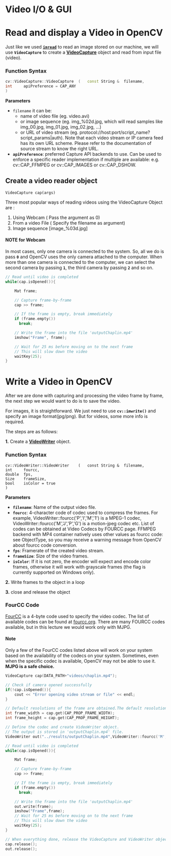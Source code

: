 # Video I/O & GUI

# Read and display a Video in OpenCV

Just like we used [**`imread`**](https://docs.opencv.org/4.1.0/d4/da8/group__imgcodecs.html#ga288b8b3da0892bd651fce07b3bbd3a56) to read an image stored on our machine, we will use **`VideoCapture`** to create a [**VideoCapture**](https://docs.opencv.org/4.1.0/d8/dfe/classcv_1_1VideoCapture.html#ac4107fb146a762454a8a87715d9b7c96) object and read from input file (video).

### Function Syntax 

```cpp
cv::VideoCapture::VideoCapture  (   const String &  filename,
int     apiPreference = CAP_ANY 
)
```

**Parameters**

- `filename` it can be:
  - name of video file (eg. video.avi)
  - or image sequence (eg. img_%02d.jpg, which will read samples like img_00.jpg, img_01.jpg, img_02.jpg, ...)
  - or URL of video stream (eg. protocol://host:port/script_name?script_params|auth). Note that each video stream or IP camera feed has its own URL scheme. Please refer to the documentation of source stream to know the right URL.
- **`apiPreference`**: preferred Capture API backends to use. Can be used to enforce a specific reader implementation if multiple are available: e.g. cv::CAP_FFMPEG or cv::CAP_IMAGES or cv::CAP_DSHOW.

## Create a video reader object 

```
VideoCapture cap(args)
```

Three most popular ways of reading videos using the VideoCapture Object are :

1. Using Webcam ( Pass the argument as 0)
2. From a video File ( Specify the filename as argument)
3. Image sequence [image_%03d.jpg]

#### NOTE for Webcam

In most cases, only one camera is connected to the system. So, all we do is pass **`0`** and OpenCV uses the only camera attached to the computer. When more than one camera is connected to the computer, we can select the second camera by passing **`1`**, the third camera by passing **`2`** and so on.



``` cpp
// Read until video is completed
while(cap.isOpened()){

    Mat frame;

    // Capture frame-by-frame
    cap >> frame;

    // If the frame is empty, break immediately
    if (frame.empty())
      break;

    // Write the frame into the file 'outputChaplin.mp4'
    imshow("Frame", frame);

    // Wait for 25 ms before moving on to the next frame
    // This will slow down the video 
    waitKey(25);
}
```

# Write a Video in OpenCV

After we are done with capturing and processing the video frame by frame, the next step we would want to do is to save the video.

For images, it is straightforward. We just need to use **`cv::imwrite()`** and specify an image format(jpg/png). But for videos, some more info is required.

The steps are as follows:

**1.** Create a [**VideoWriter**](https://docs.opencv.org/4.1.0/dd/d9e/classcv_1_1VideoWriter.html#ac3478f6257454209fa99249cc03a5c59) object.

### Function Syntax 

```
cv::VideoWriter::VideoWriter    (   const String &  filename,
int     fourcc,
double  fps,
Size    frameSize,
bool    isColor = true 
)
```

**Parameters**

- **`filename`**: Name of the output video file.
- **`fourcc`**: 4-character code of codec used to compress the frames. For example, VideoWriter::fourcc('P','I','M','1') is a MPEG-1 codec, VideoWriter::fourcc('M','J','P','G') is a motion-jpeg codec etc. List of codes can be obtained at Video Codecs by FOURCC page. FFMPEG backend with MP4 container natively uses other values as fourcc code: see ObjectType, so you may receive a warning message from OpenCV about fourcc code conversion.
- **`fps`**: Framerate of the created video stream.
- **`frameSize`**: Size of the video frames.
- **`isColor`**: If it is not zero, the encoder will expect and encode color frames, otherwise it will work with grayscale frames (the flag is currently supported on Windows only).

**2.** Write frames to the object in a loop

**3.** close and release the object

### FourCC Code

[FourCC](https://en.wikipedia.org/wiki/FourCC) is a 4-byte code used to specify the video codec. The list of available codes can be found at [fourcc.org](http://fourcc.org/). There are many FOURCC codes available, but in this lecture we would work only with MJPG.

#### Note

Only a few of the FourCC codes listed above will work on your system based on the availability of the codecs on your system. Sometimes, even when the specific codec is available, OpenCV may not be able to use it. **MJPG is a safe choice.**

``` cpp
VideoCapture cap(DATA_PATH+"videos/chaplin.mp4");

// Check if camera opened successfully
if(!cap.isOpened()){
    cout << "Error opening video stream or file" << endl;
}

// Default resolutions of the frame are obtained.The default resolutions are system dependent.
int frame_width = cap.get(CAP_PROP_FRAME_WIDTH);
int frame_height = cap.get(CAP_PROP_FRAME_HEIGHT);

// Define the codec and create VideoWriter object.
// The output is stored in 'outputChaplin.mp4' file.
VideoWriter out("../results/outputChaplin.mp4",VideoWriter::fourcc('M','J','P','G'),10, Size(frame_width,frame_height));

// Read until video is completed
while(cap.isOpened()){

    Mat frame;

    // Capture frame-by-frame
    cap >> frame;

    // If the frame is empty, break immediately
    if (frame.empty())
      break;

    // Write the frame into the file 'outputChaplin.mp4'
    out.write(frame);
    imshow("Frame",frame);
    // Wait for 25 ms before moving on to the next frame
    // This will slow down the video 
    waitKey(25);
}

// When everything done, release the VideoCapture and VideoWriter objects
cap.release();
out.release();
```

